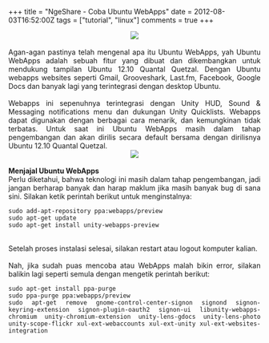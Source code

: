 +++
title = "NgeShare - Coba Ubuntu WebApps"
date = 2012-08-03T16:52:00Z
tags = ["tutorial", "linux"]
comments = true
+++

<center><img border="0" src="https://1.bp.blogspot.com/-kz0ehuRWFm8/UBue8dSIQvI/AAAAAAAACGI/62MEQkm0Erk/s1600/ubuntuwebs.jpg" /></center><br />
<div style="text-align: justify;">Agan-agan pastinya telah mengenal apa itu Ubuntu WebApps, yah Ubuntu WebApps adalah sebuah fitur yang dibuat dan dikembangkan untuk mendukung tampilan Ubuntu 12.10 Quantal Quetzal.&nbsp;Dengan Ubuntu webapps websites seperti Gmail, Grooveshark, Last.fm, Facebook, Google Docs dan banyak lagi yang terintegrasi dengan desktop Ubuntu.<br /><br />
Webapps ini sepenuhnya terintegrasi dengan Unity HUD, Sound &amp; Messaging notifications menu dan dukungan Unity Quicklists.&nbsp;Webapps dapat digunakan dengan berbagai cara menarik, dan kemungkinan tidak terbatas. Untuk saat ini Ubuntu WebApps masih dalam tahap pengembangan dan akan dirilis secara default bersama dengan dirilisnya Ubuntu 12.10 Quantal Quetzal.<br />
<center><img border="0" data-original-height="575" data-original-width="872" src="https://3.bp.blogspot.com/-JgsYbP-bgS4/W-qvUfv7A2I/AAAAAAAASK0/0VP1lbg0V-QTfaaFxpMOOTc2QSJGlvdBQCLcBGAs/s1600/online-accounts.jpg" /></center><br />
<b>Menjajal Ubuntu WebApps</b><br />
Perlu diketahui, bahwa teknologi ini masih dalam tahap pengembangan, jadi jangan berharap banyak dan harap maklum jika masih banyak bug di sana sini. Silakan ketik perintah berikut untuk menginstalnya:<br />
<pre><code>sudo add-apt-repository ppa:webapps/preview<br />sudo apt-get update<br />sudo apt-get install unity-webapps-preview</code></pre><br />
Setelah proses instalasi selesai, silakan restart atau logout komputer kalian.<br /><br />Nah, jika sudah puas mencoba atau WebApps malah bikin error, silakan balikin lagi seperti semula dengan mengetik perintah berikut:<br />
<pre><code>sudo apt-get install ppa-purge<br />sudo ppa-purge ppa:webapps/preview<br />sudo apt-get remove gnome-control-center-signon signond signon-keyring-extension signon-plugin-oauth2 signon-ui libunity-webapps-chromium unity-chromium-extension unity-lens-gdocs unity-lens-photo unity-scope-flickr xul-ext-webaccounts xul-ext-unity xul-ext-websites-integration</code></pre></div>
